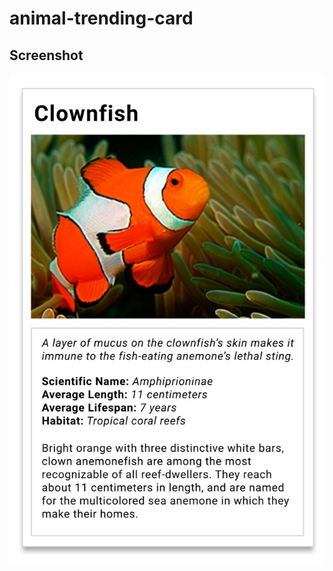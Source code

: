 # animal-trending-card

## Screenshot
![Screenshot](https://github.com/alexVinod/animal-trending-card/blob/master/design-prototype.jpg?raw=true)
